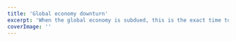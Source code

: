 ```yaml
---
title: 'Global economy downturn'
excerpt: 'When the global economy is subdued, this is the exact time to invest in digital process automation to take advantage of opportunities'
coverImage: ''
---
```

